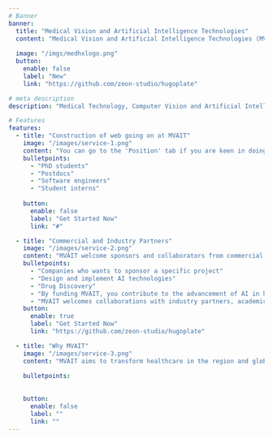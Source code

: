 ```yaml
---
# Banner
banner:
  title: "Medical Vision and Artificial Intelligence Technologies"
  content: "Medical Vision and Artificial Intelligence Technologies (MVAIT) is a research group located at Nanyang Technological University (NTU) and Novena, Singapore, working on research projects in medical data interpretation, computer vision, health informatics and artificial intelligence in medicine.  MVAIT focuses on AI in healthcare and clinical translation. The objective is to advance medical artificial intelligence with a specific focus on medical data interpretation. The mission of MVAIT is to develop AI models that can transform the healthcare industry, complement the expertise of medical doctors and introduce efficient medical technologies to the society."
  
  image: "/imgs/medhxlogo.png"
  button:
    enable: false
    label: "New"
    link: "https://github.com/zeon-studio/hugoplate"

# meta description
description: "Medical Technology, Computer Vision and Artificial Intelligence (AI) for Biomedical Devices, NTU, Medical Data Interpretation"

# Features
features:
  - title: "Construction of web going on at MVAIT"
    image: "/images/service-1.png"
    content: "You can go to the 'Position' tab if you are keen in doing research at MVAIT. Some of the positions available at MVAIT are:"
    bulletpoints:
      - "PhD students"
      - "Postdocs"
      - "Software engineers"
      - "Student interns"
      
    button:
      enable: false
      label: "Get Started Now"
      link: "#"

  - title: "Commercial and Industry Partners"
    image: "/images/service-2.png"
    content: "MVAIT welcome sponsors and collaborators from commercial, industrial and public organizations."  
    bulletpoints:
      - "Companies who wants to sponsor a specific project"
      - "Design and implement AI technologies"
      - "Drug Discovery"
      - "By funding MVAIT, you contribute to the advancement of AI in healthcare and make an impact in the society. Do contact MVAIT to discuss potential collaborations or funding."
      - "MVAIT welcomes collaborations with industry partners, academic institutions, and public agencies who wants to work with MVAIT to transform the healthcare industry. Please contact MVAIT if you are interested in partnering with MVAIT to advance healthcare technologies for the Society."
    button:
      enable: true
      label: "Get Started Now"
      link: "https://github.com/zeon-studio/hugoplate"

  - title: "Why MVAIT"
    image: "/images/service-3.png"
    content: "MVAIT aims to transform healthcare in the region and globally, introducing affordable and holistic medical technologies to the society."
    
    bulletpoints:
   
    
    button:
      enable: false
      label: ""
      link: ""
---
```

